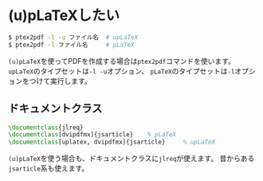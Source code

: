 # (u)pLaTeXしたい

```bash
$ ptex2pdf -l -u ファイル名  # upLaTeX
$ ptex2pdf -l ファイル名     # pLaTeX
```

``(u)pLaTeX``を使ってPDFを作成する場合は``ptex2pdf``コマンドを使います。
``upLaTeX``のタイプセットは``-l -u``オプション、
``pLaTeX``のタイプセットは``-l``オプションをつけて実行します。


## ドキュメントクラス

```latex
\documentclass{jlreq}
\documentclass[dvipdfmx]{jsarticle}    % pLaTeX
\documentclass[uplatex, dvipdfmx]{jsarticle}     % upLaTeX
```

``(u)pLaTeX``を使う場合も、ドキュメントクラスに``jlreq``が使えます。
昔からある``jsarticle``系も使えます。
